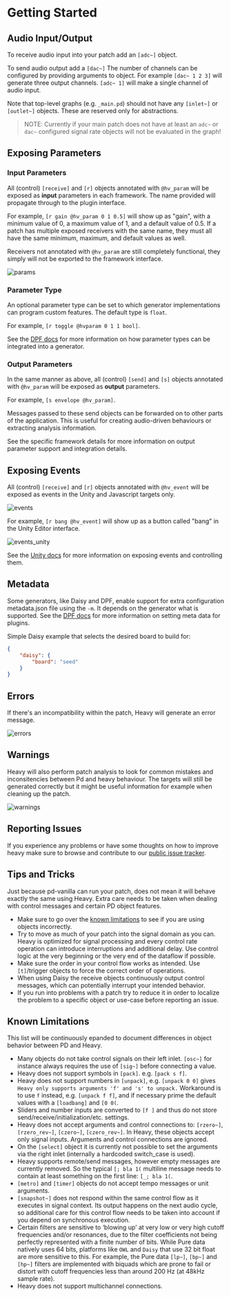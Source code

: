 # Getting Started

## Audio Input/Output

To receive audio input into your patch add an `[adc~]` object.

To send audio output add a `[dac~]` The number of channels can be configured by providing arguments to object. For example `[dac~ 1 2 3]` will generate three output channels. `[adc~ 1]` will make a single channel of audio input.

Note that top-level graphs (e.g. `_main.pd`) should not have any `[inlet~]` or `[outlet~]` objects. These are reserved only for abstractions.

> NOTE: Currently if your main patch does not have at least an `adc~` or `dac~` configured signal rate objects will not be evaluated in the graph!

## Exposing Parameters

### Input Parameters

All (control) `[receive]` and `[r]` objects annotated with `@hv_param` will be exposed as **input** parameters in each framework. The name provided will propagate through to the plugin interface.

For example, `[r gain @hv_param 0 1 0.5]` will show up as "gain", with a minimum value of 0, a maximum value of 1, and a default value of 0.5. If a patch has multiple exposed receivers with the same name, they must all have the same minimum, maximum, and default values as well.

Receivers not annotated with `@hv_param` are still completely functional, they simply will not be exported to the framework interface.

![params](img/docs_exposed_params.png)

### Parameter Type

An optional parameter type can be set to which generator implementations can program custom features. The default type is `float`.

For example, `[r toggle @hvparam 0 1 1 bool]`.

See the [DPF docs](03.gen.dpf.md#parameter-types) for more information on how parameter types can be integrated into a generator.

### Output Parameters

In the same manner as above, all (control) `[send]` and `[s]` objects annotated with `@hv_param` will be exposed as **output** parameters.

For example, `[s envelope @hv_param]`.

Messages passed to these send objects can be forwarded on to other parts of the application. This is useful for creating audio-driven behaviours or extracting analysis information.

See the specific framework details for more information on output parameter support and integration details.

## Exposing Events

All (control) `[receive]` and `[r]` objects annotated with `@hv_event` will be exposed as events in the Unity and Javascript targets only.

![events](img/docs_exposed_events.png)

For example, `[r bang @hv_event]` will show up as a button called "bang" in the Unity Editor interface.

![events_unity](img/docs_exposed_events_unity.png)

See the [Unity docs](03.gen.unity.md#exposing-and-sending-events) for more information on exposing events and controlling them.

## Metadata

Some generators, like Daisy and DPF, enable support for extra configuration metadata.json file using the `-m`. It depends on the generator what is supported. See the [DPF docs](03.gen.dpf.md#metadata) for more information on setting meta data for plugins.

Simple Daisy example that selects the desired board to build for:

```json
{
    "daisy": {
        "board": "seed"
    }
}
```

## Errors

If there's an incompatibility within the patch, Heavy will generate an error message.

![errors](img/docs_errors.png)

## Warnings

Heavy will also perform patch analysis to look for common mistakes and inconsitencies between Pd and heavy behaviour. The targets will still be generated correctly but it might be useful information for example when cleaning up the patch.

![warnings](img/docs_warnings.png)

## Reporting Issues

If you experience any problems or have some thoughts on how to improve heavy make sure to browse and contribute to our [public issue tracker](https://github.com/Wasted-Audio/hvcc/issues).

## Tips and Tricks

Just because pd-vanilla can run your patch, does not mean it will behave exactly the same using Heavy. Extra care needs to be taken when dealing with control messages and certain PD object features.

* Make sure to go over the [known limitations](#known-limitations) to see if you are using objects incorrectly.
* Try to move as much of your patch into the signal domain as you can. Heavy is optimized for signal processing and every control rate operation can introduce interruptions and additional delay. Use control logic at the very beginning or the very end of the dataflow if possible.
* Make sure the order in your control flow works as intended. Use `[t]`/trigger objects to force the correct order of operations.
* When using Daisy the receive objects continuously output control messages, which can potentially interrupt your intended behavior.
* If you run into problems with a patch try to reduce it in order to localize the problem to a specific object or use-case before reporting an issue.

## Known Limitations

This list will be continuously epanded to document differences in object behavior between PD and Heavy.

* Many objects do not take control signals on their left inlet. `[osc~]` for instance always requires the use of `[sig~]` before connecting a value.
* Heavy does not support symbols in `[pack]`. e.g. `[pack s f]`.
* Heavy does not support numbers in `[unpack]`, e.g. `[unpack 0 0]` gives `Heavy only supports arguments 'f' and 's' to unpack.` Workaround is to use `f` instead, e.g. `[unpack f f]`, and if necessary prime the default values with a `[loadbang]` and `[0 0(`.
* Sliders and number inputs are converted to `[f ]` and thus do not store send/receive/initialization/etc. settings.
* Heavy does not accept arguments and control connections to: `[rzero~]`, `[rzero_rev~]`, `[czero~]`, `[czero_rev~]`. In Heavy, these objects accept only signal inputs. Arguments and control connections are ignored.
* On the `[select]` object it is currently not possible to set the arguments via the right inlet (internally a hardcoded switch_case is used).
* Heavy supports remote/send messages, however empty messages are currently removed. So the typical `[; bla 1(` multiline message needs to contain at least something on the first line: `[_; bla 1(`.
* `[metro]` and `[timer]` objects do not accept tempo messages or unit arguments.
* `[snapshot~]` does not respond within the same control flow as it executes in signal context. Its output happens on the next audio cycle, so additional care for this control flow needs to be taken into account if you depend on synchronous execution.
* Certain filters are sensitive to ‘blowing up’ at very low or very high cutoff frequencies and/or resonances, due to the filter coefficients not being perfectly represented with a finite number of bits. While Pure data natively uses 64 bits, platforms like `OWL` and `Daisy`  that use 32 bit float are more sensitive to this. For example, the Pure data `[lp~]`, `[bp~]` and `[hp~]` filters are implemented with biquads which are prone to fail or distort with cutoff frequencies less than around 200 Hz (at 48kHz sample rate).
* Heavy does not support multichannel connections.
